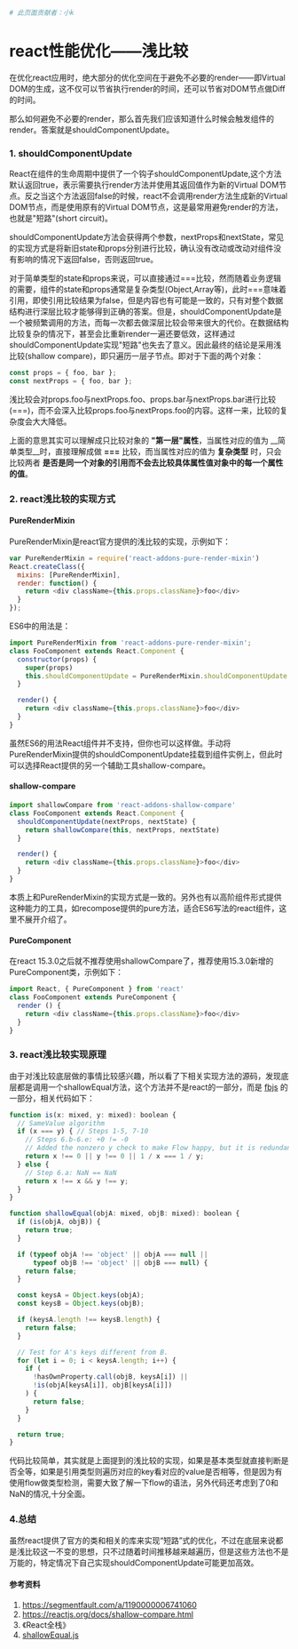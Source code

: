 ```bash
# 此页面贡献者：小k
```
# react性能优化——浅比较

在优化react应用时，绝大部分的优化空间在于避免不必要的render——即Virtual DOM的生成，这不仅可以节省执行render的时间，还可以节省对DOM节点做Diff的时间。

那么如何避免不必要的render，那么首先我们应该知道什么时候会触发组件的render。答案就是shouldComponentUpdate。

### 1. shouldComponentUpdate

React在组件的生命周期中提供了一个钩子shouldComponentUpdate,这个方法默认返回true，表示需要执行render方法并使用其返回值作为新的Virtual DOM节点。反之当这个方法返回false的时候，react不会调用render方法生成新的Virtual DOM节点，而是使用原有的Virtual DOM节点，这是最常用避免render的方法，也就是"短路"(short circuit)。

shouldComponentUpdate方法会获得两个参数，nextProps和nextState，常见的实现方式是将新旧state和props分别进行比较，确认没有改动或改动对组件没有影响的情况下返回false，否则返回true。

对于简单类型的state和props来说，可以直接通过===比较，然而随着业务逻辑的需要，组件的state和props通常是复杂类型(Object,Array等)，此时===意味着引用，即使引用比较结果为false，但是内容也有可能是一致的，只有对整个数据结构进行深层比较才能够得到正确的答案。但是，shouldComponentUpdate是一个被频繁调用的方法，而每一次都去做深层比较会带来很大的代价。在数据结构比较复杂的情况下，甚至会比重新render一遍还要低效，这样通过shouldComponentUpdate实现"短路"也失去了意义。因此最终的结论是采用浅比较(shallow compare)，即只遍历一层子节点。即对于下面的两个对象：

```javascript
const props = { foo, bar };
const nextProps = { foo, bar };
```

浅比较会对props.foo与nextProps.foo、props.bar与nextProps.bar进行比较(===)，而不会深入比较props.foo与nextProps.foo的内容。这样一来，比较的复杂度会大大降低。

上面的意思其实可以理解成只比较对象的 __"第一层"属性__，当属性对应的值为 __简单类型__时，直接理解成做 __===__ 比较，而当属性对应的值为 __复杂类型__ 时，只会比较两者 __是否是同一个对象的引用而不会去比较具体属性值对象中的每一个属性的值__。

### 2. react浅比较的实现方式

#### PureRenderMixin

PureRenderMixin是react官方提供的浅比较的实现，示例如下：
```javascript
var PureRenderMixin = require('react-addons-pure-render-mixin')
React.createClass({
  mixins: [PureRenderMixin],
  render: function() {
    return <div className={this.props.className}>foo</div>
  }
});
```
ES6中的用法是：
```javascript
import PureRenderMixin from 'react-addons-pure-render-mixin';
class FooComponent extends React.Component {
  constructor(props) {
    super(props)
    this.shouldComponentUpdate = PureRenderMixin.shouldComponentUpdate.bind(this)
  }

  render() {
    return <div className={this.props.className}>foo</div>
  }
}
```
虽然ES6的用法React组件并不支持，但你也可以这样做。手动将PureRenderMixin提供的shouldComponentUpdate挂载到组件实例上，但此时可以选择React提供的另一个辅助工具shallow-compare。

#### shallow-compare
```javascript
import shallowCompare from 'react-addons-shallow-compare'
class FooComponent extends React.Component {
  shouldComponentUpdate(nextProps, nextState) {
    return shallowCompare(this, nextProps, nextState)
  }

  render() {
    return <div className={this.props.className}>foo</div>
  }
}
```
本质上和PureRenderMixin的实现方式是一致的。另外也有以高阶组件形式提供这种能力的工具，如recompose提供的pure方法，适合ES6写法的react组件，这里不展开介绍了。

#### PureComponent
在react 15.3.0之后就不推荐使用shallowCompare了，推荐使用15.3.0新增的PureComponent类，示例如下：
```javascript
import React, { PureComponent } from 'react'
class FooComponent extends PureComponent {
  render () {
    return <div className={this.props.className}>foo</div>
  }
}
```

### 3. react浅比较实现原理

由于对浅比较底层做的事情比较感兴趣，所以看了下相关实现方法的源码，发现底层都是调用一个shallowEqual方法，这个方法并不是react的一部分，而是 [fbjs](https://github.com/facebook/fbjs/blob/master/packages/fbjs/src/core/shallowEqual.js) 的一部分，相关代码如下：
```javascript
function is(x: mixed, y: mixed): boolean {
  // SameValue algorithm
  if (x === y) { // Steps 1-5, 7-10
    // Steps 6.b-6.e: +0 != -0
    // Added the nonzero y check to make Flow happy, but it is redundant
    return x !== 0 || y !== 0 || 1 / x === 1 / y;
  } else {
    // Step 6.a: NaN == NaN
    return x !== x && y !== y;
  }
}

function shallowEqual(objA: mixed, objB: mixed): boolean {
  if (is(objA, objB)) {
    return true;
  }

  if (typeof objA !== 'object' || objA === null ||
      typeof objB !== 'object' || objB === null) {
    return false;
  }

  const keysA = Object.keys(objA);
  const keysB = Object.keys(objB);

  if (keysA.length !== keysB.length) {
    return false;
  }

  // Test for A's keys different from B.
  for (let i = 0; i < keysA.length; i++) {
    if (
      !hasOwnProperty.call(objB, keysA[i]) ||
      !is(objA[keysA[i]], objB[keysA[i]])
    ) {
      return false;
    }
  }

  return true;
}
```

代码比较简单，其实就是上面提到的浅比较的实现，如果是基本类型就直接判断是否全等，如果是引用类型则遍历对应的key看对应的value是否相等，但是因为有使用flow做类型检测，需要大致了解一下flow的语法，另外代码还考虑到了0和NaN的情况,十分全面。

### 4.总结
虽然react提供了官方的类和相关的库来实现“短路”式的优化，不过在底层来说都是浅比较这一不变的思想，只不过随着时间推移越来越遍历，但是这些方法也不是万能的，特定情况下自己实现shouldComponentUpdate可能更加高效。

#### 参考资料
1. https://segmentfault.com/a/1190000006741060
2. https://reactjs.org/docs/shallow-compare.html
3. 《React全栈》
4. [shallowEqual.js](https://github.com/facebook/fbjs/blob/master/packages/fbjs/src/core/shallowEqual.js)
